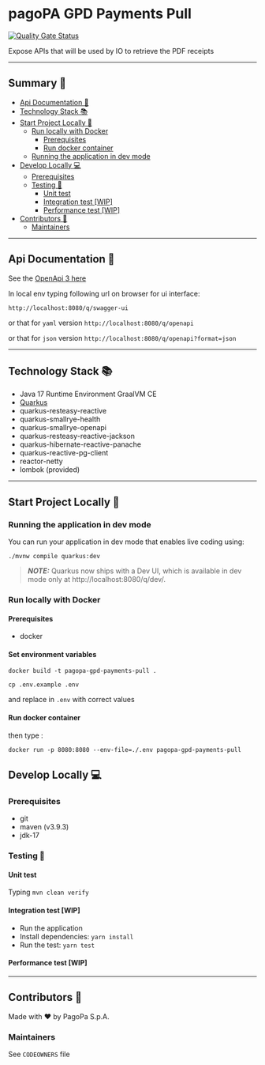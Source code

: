 # pagoPA GPD Payments Pull

[![Quality Gate Status](https://sonarcloud.io/api/project_badges/measure?project=pagopa_pagopa-gpd-payments-pull&metric=alert_status)](https://sonarcloud.io/dashboard?id=pagopa_pagopa-gpd-payments-pull)

Expose APIs that will be used by IO to retrieve the PDF receipts

---

## Summary 📖

- [Api Documentation 📖](#api-documentation-)
- [Technology Stack 📚](#technology-stack-)
- [Start Project Locally 🚀](#start-project-locally-)
    * [Run locally with Docker](#run-locally-with-docker)
        + [Prerequisites](#prerequisites)
        + [Run docker container](#run-docker-container)
    * [Running the application in dev mode](#running-the-application-in-dev-mode)
- [Develop Locally 💻](#develop-locally-)
    * [Prerequisites](#prerequisites)
    * [Testing 🧪](#testing-)
        + [Unit test](#unit-test)
        + [Integration test [WIP]](#integration-test-wip)
        + [Performance test [WIP]](#performance-test-wip)
- [Contributors 👥](#contributors-)
    * [Maintainers](#maintainers)

---

## Api Documentation 📖

See
the [OpenApi 3 here](https://editor.swagger.io/?url=https://raw.githubusercontent.com/pagopa/pagopa-gpd-payments-pull/main/openapi/openapi.json)

In local env typing following url on browser for ui interface:

```http://localhost:8080/q/swagger-ui```

or that for `yaml` version ```http://localhost:8080/q/openapi```

or that for `json` version ```http://localhost:8080/q/openapi?format=json```

---

## Technology Stack 📚

- Java 17 Runtime Environment GraalVM CE
- [Quarkus](https://quarkus.io/)
- quarkus-resteasy-reactive
- quarkus-smallrye-health
- quarkus-smallrye-openapi
- quarkus-resteasy-reactive-jackson
- quarkus-hibernate-reactive-panache
- quarkus-reactive-pg-client
- reactor-netty
- lombok (provided)

---

## Start Project Locally 🚀

### Running the application in dev mode

You can run your application in dev mode that enables live coding using:

```shell script
./mvnw compile quarkus:dev
```

> **_NOTE:_**  Quarkus now ships with a Dev UI, which is available in dev mode only
> at http://localhost:8080/q/dev/.

### Run locally with Docker

#### Prerequisites

- docker

#### Set environment variables

`docker build -t pagopa-gpd-payments-pull .`

`cp .env.example .env`

and replace in `.env` with correct values

#### Run docker container

then type :

`docker run -p 8080:8080 --env-file=./.env pagopa-gpd-payments-pull`

## Develop Locally 💻

### Prerequisites

- git
- maven (v3.9.3)
- jdk-17

### Testing 🧪

#### Unit test

Typing `mvn clean verify`

#### Integration test [WIP]

- Run the application
- Install dependencies: `yarn install`
- Run the test: `yarn test`

#### Performance test [WIP]

---

## Contributors 👥

Made with ❤️ by PagoPa S.p.A.

### Maintainers

See `CODEOWNERS` file
